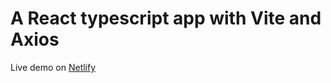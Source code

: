 # A React typescript app with Vite and Axios

Live demo on [Netlify](https://stately-frangipane-d6782b.netlify.app/)